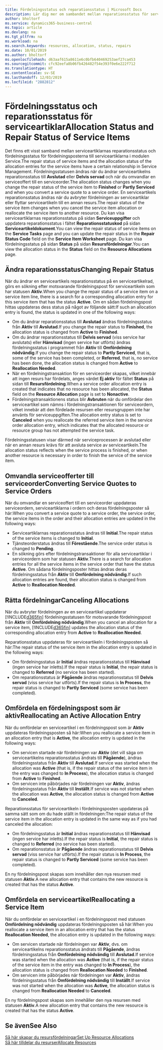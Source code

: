 ```yaml
---
title: Fördelningsstatus och reparationsstatus | Microsoft Docs
description: Lär dig mer om sambandet mellan reparationsstatus för serviceartiklar och fördelningsstatus för fördelningsposterna för dessa.
author: bholtorf
ms.service: dynamics365-business-central
ms.topic: article
ms.devlang: na
ms.tgt_pltfrm: na
ms.workload: na
ms.search.keywords: resources, allocation, status, repairs
ms.date: 10/01/2019
ms.author: bholtorf
ms.openlocfilehash: d63aaf615a8611e6c0bfb640469253aef27ca453
ms.sourcegitcommit: cfc92eefa8b06fb426482f54e393f0e6e222f712
ms.translationtype: HT
ms.contentlocale: sv-SE
ms.lasthandoff: 12/03/2019
ms.locfileid: "2882812"
---
```

# <a name="allocation-status-and-repair-status-of-service-items"></a><span data-ttu-id="f649f-103">Fördelningsstatus och reparationsstatus för serviceartiklar</span><span class="sxs-lookup"><span data-stu-id="f649f-103">Allocation Status and Repair Status of Service Items</span></span>
<span data-ttu-id="f649f-104">Det finns ett visst samband mellan serviceartiklarnas reparationsstatus och fördelningsstatus för fördelningsposterna till serviceartiklarna i modulen Service.</span><span class="sxs-lookup"><span data-stu-id="f649f-104">The repair status of service items and the allocation status of the allocation entries for the service items have a certain relationship in Service Management.</span></span> <span data-ttu-id="f649f-105">Fördelningsstatusen ändras när du ändrar serviceartikelns reparationsstatus till **Avslutad** eller **Delvis servad** och när du omvandlar en serviceoffert till en serviceorder.</span><span class="sxs-lookup"><span data-stu-id="f649f-105">The allocation status changes when you change the repair status of the service item to **Finished** or **Partly Serviced** and when you convert a service quote to a service order.</span></span> <span data-ttu-id="f649f-106">En serviceartikels reparationsstatus ändras när du avbryter fördelningen av serviceartiklar eller flyttar serviceartikeln till en annan resurs.</span><span class="sxs-lookup"><span data-stu-id="f649f-106">The repair status of the service item changes when you cancel the service item allocation or reallocate the service item to another resource.</span></span> <span data-ttu-id="f649f-107">Du kan visa serviceartiklarnas reparationsstatus på sidan **Serviceuppgifter** och uppdatera reparationsstatus i fältet **Reparationsstatuskod** på sidan **Serviceartikeldokument**.</span><span class="sxs-lookup"><span data-stu-id="f649f-107">You can view the repair status of service items on the **Service Tasks** page and you can update the repair status in the **Repair Status Code** field on the **Service Item Worksheet** page.</span></span> <span data-ttu-id="f649f-108">Du kan visa fördelningsstatus på sidan **Status** på sidan **Resursfördelningar**.</span><span class="sxs-lookup"><span data-stu-id="f649f-108">You can view the allocation status in the **Status** field on the **Resource Allocations** page.</span></span>  
  
## <a name="changing-repair-status"></a><span data-ttu-id="f649f-109">Ändra reparationsstatus</span><span class="sxs-lookup"><span data-stu-id="f649f-109">Changing Repair Status</span></span>  
<span data-ttu-id="f649f-110">När du ändrar en serviceartikels reparationsstatus på en serviceartikelrad, görs en sökning efter motsvarande fördelningspost för serviceartikeln som har statusen **Aktiv**.</span><span class="sxs-lookup"><span data-stu-id="f649f-110">When you change the repair status of a service item on a service item line, there is a search for a corresponding allocation entry for this service item that has the status **Active**.</span></span> <span data-ttu-id="f649f-111">Om en sådan fördelningspost hittas uppdateras dess status på något av följande sätt:</span><span class="sxs-lookup"><span data-stu-id="f649f-111">If such an allocation entry is found, the status is updated in one of the following ways:</span></span>  
  
* <span data-ttu-id="f649f-112">Om du ändrar reparationsstatus till **Avslutad** ändras fördelningsstatus från **Aktiv** till **Avslutad**.</span><span class="sxs-lookup"><span data-stu-id="f649f-112">If you change the repair status to **Finished**, the allocation status is changed from **Active** to **Finished**.</span></span>  
* <span data-ttu-id="f649f-113">Om du ändrar reparationsstatus till **Delvis servad** (viss service har avslutats) eller **Hänvisad** (ingen service har utförts) ändras fördelningsstatus i programmet från **Aktiv** till **Omfördelning nödvändig**.</span><span class="sxs-lookup"><span data-stu-id="f649f-113">If you change the repair status to **Partly Serviced**, that is, some of the service has been completed, or **Referred**, that is, no service has been done, the allocation status is changed from **Active** to **Reallocation Needed**.</span></span>  
* <span data-ttu-id="f649f-114">När en fördelningstransaktion för en serviceorder skapas, vilket innebär att ingen resurs har fördelats, anges värdet **Ej aktiv** för fältet **Status** på sidan till **Resursfördelning**.</span><span class="sxs-lookup"><span data-stu-id="f649f-114">When a service order allocation entry is created that indicates that no resource has been allocated, the **Status** field on the **Resource Allocation** page is set to **Nonactive**.</span></span>  
* <span data-ttu-id="f649f-115">Fördelningstransaktionens status blir **Avbruten** när du omfördelar den serviceartikel som nämns i fördelningstransaktionen för serviceordern, vilket innebär att den fördelade resursen eller resursgruppen inte har använts för serviceuppgiften.</span><span class="sxs-lookup"><span data-stu-id="f649f-115">The allocation entry status is set to **Canceled** when you reallocate the referred service item in the service order allocation entry, which indicates that the allocated resource or resource group has not attempted the service task.</span></span>  
  
<span data-ttu-id="f649f-116">Fördelningsstatusen visar därmed när serviceprocessen är avslutad eller när en annan resurs krävs för att avsluta service av serviceartikeln.</span><span class="sxs-lookup"><span data-stu-id="f649f-116">The allocation status reflects when the service process is finished, or when another resource is necessary in order to finish the service of the service item.</span></span>  
  
## <a name="converting-service-quotes-to-service-orders"></a><span data-ttu-id="f649f-117">Omvandla serviceofferter till serviceorder</span><span class="sxs-lookup"><span data-stu-id="f649f-117">Converting Service Quotes to Service Orders</span></span>  
<span data-ttu-id="f649f-118">När du omvandlar en serviceoffert till en serviceorder uppdateras serviceordern, serviceartiklarna i ordern och deras fördelningsposter så här:</span><span class="sxs-lookup"><span data-stu-id="f649f-118">When you convert a service quote to a service order, the service order, the service items in the order and their allocation entries are updated in the following ways:</span></span>  
  
* <span data-ttu-id="f649f-119">Serviceartiklarnas reparationsstatus ändras till **Initial**.</span><span class="sxs-lookup"><span data-stu-id="f649f-119">The repair status of the service items is changed to **Initial**.</span></span>  
* <span data-ttu-id="f649f-120">Tjänsteorderstatus ändras till **Förestående**.</span><span class="sxs-lookup"><span data-stu-id="f649f-120">The service order status is changed to **Pending**.</span></span>  
* <span data-ttu-id="f649f-121">En sökning görs efter fördelningstransaktioner för alla serviceartiklar i serviceordern som har statusen **Aktiv**.</span><span class="sxs-lookup"><span data-stu-id="f649f-121">There is a search for allocation entries for all the service items in the service order that have the status **Active**.</span></span> <span data-ttu-id="f649f-122">Om sådana fördelningsposter hittas ändras deras fördelningsstatus från **Aktiv** till **Omfördelning nödvändig**.</span><span class="sxs-lookup"><span data-stu-id="f649f-122">If such allocation entries are found, their allocation status is changed from **Active** to **Reallocation Needed**.</span></span>  
  
## <a name="canceling-allocations"></a><span data-ttu-id="f649f-123">Rätta fördelningar</span><span class="sxs-lookup"><span data-stu-id="f649f-123">Canceling Allocations</span></span>  
<span data-ttu-id="f649f-124">När du avbryter fördelningen av en serviceartikel uppdaterar [!INCLUDE[d365fin](includes/d365fin_md.md)] fördelningsstatusen för motsvarande fördelningspost från **Aktiv** till **Omfördelning nödvändig**.</span><span class="sxs-lookup"><span data-stu-id="f649f-124">When you cancel an allocation for a service item, [!INCLUDE[d365fin](includes/d365fin_md.md)] updates the allocation status of the corresponding allocation entry from **Active** to **Reallocation Needed**.</span></span>

<span data-ttu-id="f649f-125">Reparationsstatus uppdateras för serviceartikeln i fördelningsposten så här:</span><span class="sxs-lookup"><span data-stu-id="f649f-125">The repair status of the service item in the allocation entry is updated in the following ways:</span></span>  
  
* <span data-ttu-id="f649f-126">Om fördelningsstatus är **Initial** ändras reparationsstatus till **Hänvisad** (ingen service har inletts).</span><span class="sxs-lookup"><span data-stu-id="f649f-126">If the repair status is **Initial**, the repair status is changed to **Referred** (no service has been started).</span></span>  
* <span data-ttu-id="f649f-127">Om reparationsstatus är **Pågående** ändras reparationsstatus till **Delvis servad** (viss service har utförts).</span><span class="sxs-lookup"><span data-stu-id="f649f-127">If the repair status is **In Process**, the repair status is changed to **Partly Serviced** (some service has been completed).</span></span>  
  
## <a name="reallocating-an-active-allocation-entry"></a><span data-ttu-id="f649f-128">Omfördela en fördelningspost som är aktiv</span><span class="sxs-lookup"><span data-stu-id="f649f-128">Reallocating an Active Allocation Entry</span></span>  
<span data-ttu-id="f649f-129">När du omfördelar en serviceartikel i en fördelningspost som är **Aktiv** uppdateras fördelningsposten så här:</span><span class="sxs-lookup"><span data-stu-id="f649f-129">When you reallocate a service item in an allocation entry that is **Active**, the allocation entry is updated in the following ways:</span></span>  
  
* <span data-ttu-id="f649f-130">Om servicen startade när fördelningen var **Aktiv** (det vill säga om serviceartikelns reparationsstatus ändrats till **Pågående**), ändras fördelningsstatus från **Aktiv** till **Avslutad**.</span><span class="sxs-lookup"><span data-stu-id="f649f-130">If service was started when the allocation was **Active** (that is, if the repair status of the service item in the entry was changed to **In Process**), the allocation status is changed from **Active** to **Finished**.</span></span>  
* <span data-ttu-id="f649f-131">Om servicen inte påbörjades när fördelningen var **Aktiv**, ändras fördelningsstatus från **Aktiv** till **Inställt**.</span><span class="sxs-lookup"><span data-stu-id="f649f-131">If service was not started when the allocation was **Active**, the allocation status is changed from **Active** to **Canceled**.</span></span>  
  
<span data-ttu-id="f649f-132">Reparationsstatus för serviceartikeln i fördelningsposten uppdateras på samma sätt som om du hade ställt in fördelningen:</span><span class="sxs-lookup"><span data-stu-id="f649f-132">The repair status of the service item in the allocation entry is updated in the same way as if you had canceled the allocation:</span></span>  
  
* <span data-ttu-id="f649f-133">Om fördelningsstatus är **Initial** ändras reparationsstatus till **Hänvisad** (ingen service har inletts).</span><span class="sxs-lookup"><span data-stu-id="f649f-133">If the repair status is **Initial**, the repair status is changed to **Referred** (no service has been started).</span></span>  
* <span data-ttu-id="f649f-134">Om reparationsstatus är **Pågående** ändras reparationsstatus till **Delvis servad** (viss service har utförts).</span><span class="sxs-lookup"><span data-stu-id="f649f-134">If the repair status is **In Process**, the repair status is changed to **Partly Serviced** (some service has been completed).</span></span>  
  
<span data-ttu-id="f649f-135">En ny fördelningspost skapas som innehåller den nya resursen med statusen **Aktiv**.</span><span class="sxs-lookup"><span data-stu-id="f649f-135">A new allocation entry that contains the new resource is created that has the status **Active**.</span></span>  
  
## <a name="reallocating-a-service-item"></a><span data-ttu-id="f649f-136">Omfördela en serviceartikel</span><span class="sxs-lookup"><span data-stu-id="f649f-136">Reallocating a Service Item</span></span>  
<span data-ttu-id="f649f-137">När du omfördelar en serviceartikel i en fördelningspost med statusen **Omfördelning nödvändig** uppdateras fördelningsposten så här:</span><span class="sxs-lookup"><span data-stu-id="f649f-137">When you reallocate a service item in an allocation entry that has the status **Reallocation Needed**, the allocation entry is updated in the following ways:</span></span>  
  
* <span data-ttu-id="f649f-138">Om servicen startade när fördelningen var **Aktiv**, dvs. om serviceartikelns reparationsstatus ändrats till **Pågående**, ändras fördelningsstatus från **Omfördelning nödvändig** till **Avslutad**.</span><span class="sxs-lookup"><span data-stu-id="f649f-138">If service was started when the allocation was **Active** (that is, if the repair status of the service item in the entry was changed to **In Process**), the allocation status is changed from **Reallocation Needed** to **Finished**.</span></span>  
* <span data-ttu-id="f649f-139">Om servicen inte påbörjades när fördelningen var **Aktiv**, ändras fördelningsstatus från **Omfördelning nödvändig** till **Inställt**.</span><span class="sxs-lookup"><span data-stu-id="f649f-139">If service was not started when the allocation was **Active**, the allocation status is changed from **Reallocation Needed** to **Canceled**.</span></span>  
  
<span data-ttu-id="f649f-140">En ny fördelningspost skapas som innehåller den nya resursen med statusen **Aktiv**.</span><span class="sxs-lookup"><span data-stu-id="f649f-140">A new allocation entry that contains the new resource is created that has the status **Active**.</span></span>  
  
## <a name="see-also"></a><span data-ttu-id="f649f-141">Se även</span><span class="sxs-lookup"><span data-stu-id="f649f-141">See Also</span></span>  
[<span data-ttu-id="f649f-142">Så här skapar du resursfördelningar</span><span class="sxs-lookup"><span data-stu-id="f649f-142">Set Up Resource Allocations</span></span>](service-how-setup-resource-allocation.md)  
[<span data-ttu-id="f649f-143">Så här tilldelar du resurser</span><span class="sxs-lookup"><span data-stu-id="f649f-143">Allocate Resources</span></span>](service-how-to-allocate-resources.md)  

